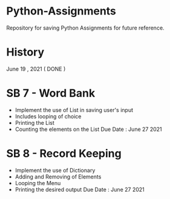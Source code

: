 # Python-Assignments
Repository for saving Python Assignments for future reference.


# History 

June 19 , 2021 ( DONE )
# SB 7 - Word Bank
- Implement the use of List in saving user's input
- Includes looping of choice
- Printing the List
- Counting the elements on the List
Due Date : June 27 2021
# SB 8 - Record Keeping
- Implement the use of Dictionary
- Adding and Removing of Elements
- Looping the Menu
- Printing the desired output
Due Date : June 27 2021
